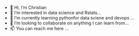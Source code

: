 - 👋 Hi, I’m Christian 
- 👀 I’m interested in data science and Rstats...
- 🌱 I’m currently learning pythonfor data sciene and devops ...
- 💞️ I’m looking to collaborate on anything I can learn from...
- 📫 You can reach me here ...

<!---
chirtianedo/chirtianedo is a ✨ special ✨ repository because its `README.md` (this file) appears on your GitHub profile.
You can click the Preview link to take a look at your changes.
--->
